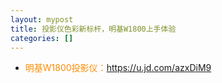 ```yaml
---
layout: mypost
title: 投影仪色彩新标杆，明基W1800上手体验
categories: []
---
```


- <font color="#FF8C00">明基W1800投影仪：</font><https://u.jd.com/azxDiM9>